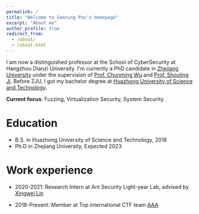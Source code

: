```yaml
---
permalink: /
title: "Welcome to Gaoning Pan's Homepage"
excerpt: "About me"
author_profile: true
redirect_from: 
  - /about/
  - /about.html
---
```


I am now a distinguished professor at the School of CyberSecurity at Hangzhou Dianzi University. I'm currently a PhD candidate in [Zhejiang University](https://www.zju.edu.cn/english/) under the supervision of [Prof. Chunming Wu](https://person.zju.edu.cn/0095168/674414.html) and [Prof. Shouling Ji](http://nesa.zju.edu.cn/webpage/crew/jsl.html). Before ZJU, I got my bachelor degree at [Huazhong University of Science and Technology](https://www.hust.edu.cn/).


**Current focus**: Fuzzing, Virtualization Security, System Security



Education
======
* B.S. in Huazhong University of Science and Technology, 2018
* Ph.D in Zhejiang University, Expected 2023

Work experience
======
* 2020-2021: Research Intern at Ant Security Light-year Lab, advised by [Xingwei Lin](https://twitter.com/xwlin_roy)
  
* 2018-Present: Member at Top international CTF team [AAA](https://ctftime.org/team/4070)
  



